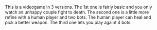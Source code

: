 This is a videogame in 3 versions. The 1st one is fairly basic and you only watch an unhappy couple fight to death. The second one is a little more refine with a human player and two bots. The human player can heal and pick a better weapon. The third one lets you play againt 4 bots.